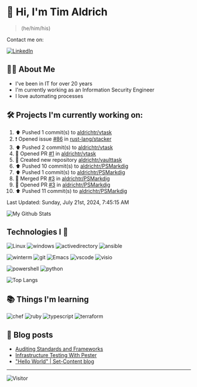 # 👋 Hi, I'm Tim Aldrich

> (he/him/his)

Contact me on:

<a href="https://www.linkedin.com/in/timothy-r-aldrich/?lipi=urn%3Ali%3Apage%3Ad_flagship3_feed%3BMS0i193dS%2Fi6SvBKYxyEnQ%3D%3D">![LinkedIn](https://img.shields.io/badge/LinkedIn-0077B5?style=for-the-badge&logo=linkedin&logoColor=white)</a>



## 👩‍💻 About Me

- I've been in IT for over 20 years
- I'm currently working as an Information Security Engineer
- I love automating processes

## 🛠️ Projects I'm currently working on:


<!--RECENT_ACTIVITY:start-->
1. ⬆️ Pushed 1 commit(s) to [aldrichtr/vtask](https://github.com/aldrichtr/vtask)<br>
2. ❗️ Opened issue [#86](https://github.com/rust-lang/stacker/issues/86) in [rust-lang/stacker](https://github.com/rust-lang/stacker)<br>
3. ⬆️ Pushed 2 commit(s) to [aldrichtr/vtask](https://github.com/aldrichtr/vtask)<br>
4. 💪 Opened PR [#1](https://github.com/aldrichtr/vtask/pull/1) in [aldrichtr/vtask](https://github.com/aldrichtr/vtask)<br>
5. 📔 Created new repository [aldrichtr/vaulttask](https://github.com/aldrichtr/vaulttask)<br>
6. ⬆️ Pushed 10 commit(s) to [aldrichtr/PSMarkdig](https://github.com/aldrichtr/PSMarkdig)<br>
7. ⬆️ Pushed 1 commit(s) to [aldrichtr/PSMarkdig](https://github.com/aldrichtr/PSMarkdig)<br>
8. 🎉 Merged PR [#3](https://github.com/aldrichtr/PSMarkdig/pull/3) in [aldrichtr/PSMarkdig](https://github.com/aldrichtr/PSMarkdig)<br>
9. 💪 Opened PR [#3](https://github.com/aldrichtr/PSMarkdig/pull/3) in [aldrichtr/PSMarkdig](https://github.com/aldrichtr/PSMarkdig)<br>
10. ⬆️ Pushed 11 commit(s) to [aldrichtr/PSMarkdig](https://github.com/aldrichtr/PSMarkdig)<br>
<!--RECENT_ACTIVITY:end-->

<!--RECENT_ACTIVITY:last_update-->
Last Updated: Sunday, July 21st, 2024, 7:45:15 AM
<!--RECENT_ACTIVITY:last_update_end-->


<!--
  Configuration for the Github stats widget:
  https://github.com/anuraghazra/github-readme-stats
-->
![My Github Stats](https://github-readme-stats.vercel.app/api?username=aldrichtr&count_private=true&show=prs_merged,reviews&show_icons=true&theme=onedark)

## Technologies I 💖



<!--
  these urls are helpful in creating these:
  https://simpleicons.org/
  https://github.com/simple-icons/simple-icons/blob/develop/slugs.md
  https://shields.io/category/activity
-->

![Linux](https://img.shields.io/badge/linux-282C34?logo=linux&logoColor=white&style=plastic)
![windows](https://img.shields.io/badge/windows-282C34?logo=windows&style=plastic)
![activedirectory](https://img.shields.io/badge/activedirectory-282C34?logo=microsoft&style=plastic)
![ansible](https://img.shields.io/badge/ansible-282C34?logo=ansible&style=plastic)

![winterm](https://img.shields.io/badge/winterm-282C34?logo=windowsterminal&style=plastic)
![git](https://img.shields.io/badge/git-282C34?logo=git&logoColor=F05032&style=plastic)
![Emacs](https://img.shields.io/badge/gnuemacs-282C34?logo=gnuemacs&logoColor=blueviolet&style=plastic)
![vscode](https://img.shields.io/badge/vscode-282C34?logo=visualstudiocode&style=plastic)
![visio](https://img.shields.io/badge/visio-282C34?logo=microsoftvisio&style=plastic)

![powershell](https://img.shields.io/badge/powershell-282C34?logo=powershell&style=plastic)
![python](https://img.shields.io/badge/python-282C34?logo=python&style=282C34plastic)

![Top Langs](https://github-readme-stats.vercel.app/api/top-langs/?username=aldrichtr&layout=donut-vertical&theme=onedark)

## 📚 Things I'm learning

![chef](https://img.shields.io/badge/chef-282C34?logo=chef&style=plastic)
![ruby](https://img.shields.io/badge/ruby-282C34?logo=ruby&style=plastic)
![typescript](https://img.shields.io/badge/typescript-282C34?logo=typescript&style=plastic)
![terraform](https://img.shields.io/badge/terraform-282C34?logo=terraform&style=plastic)

## 📃 Blog posts

<!-- BLOG-POST-LIST:START -->
- [Auditing Standards and Frameworks](https://aldrichtr.github.io/posts/auditing-standards-and-frameworks/)
- [Infrastructure Testing With Pester](https://aldrichtr.github.io/posts/infrastructure-testing-with-pester/)
- [&quot;Hello World&quot; | Set-Content blog](https://aldrichtr.github.io/posts/my-first-post/)
<!-- BLOG-POST-LIST:END -->

---

![Visitor](https://visitor-badge.laobi.icu/badge?page_id=aldrichtr.aldrichtr)
